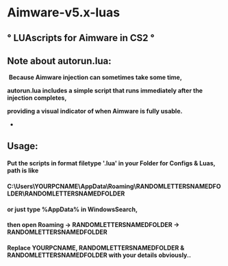 
# Aimware-v5.x-luas 

                                  
## ° **LUAscripts for Aimware in CS2** °

## Note about autorun.lua: 
‎ 
**Because Aimware injection can sometimes take some time,**

 **autorun.lua includes a simple script that runs immediately after the injection completes,**

 **providing a visual indicator of when Aimware is fully usable.**

*

## Usage: 
#### Put the scripts in format filetype '.lua' in your Folder for Configs & Luas, path is like
#### C:\Users\YOURPCNAME\AppData\Roaming\RANDOMLETTERSNAMEDFOLDER\RANDOMLETTERSNAMEDFOLDER
#### or just type %AppData% in WindowsSearch, 
#### then open Roaming -> RANDOMLETTERSNAMEDFOLDER -> RANDOMLETTERSNAMEDFOLDER
#### Replace YOURPCNAME, RANDOMLETTERSNAMEDFOLDER & RANDOMLETTERSNAMEDFOLDER with your details obviously..

